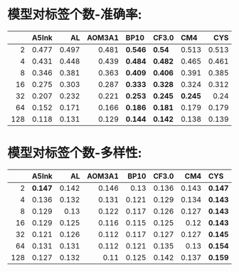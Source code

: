 # 模型对标签个数-准确率: 

<sub>

|     |   A5Ink |    AL |   AOM3A1 | BP10      | CF3.0     | CM4       |   CYS | KW70      | RRM2.1    |   SF1.0 |   novelai |   BPXL0.3.1 |   CFXL2.5 |
|----:|--------:|------:|---------:|:----------|:----------|:----------|------:|:----------|:----------|--------:|----------:|------------:|----------:|
|   2 |   0.477 | 0.497 |    0.481 | **0.546** | **0.54**  | 0.513     | 0.513 | 0.487     | **0.554** |   0.527 |     0.454 |       0.407 |     0.447 |
|   4 |   0.431 | 0.448 |    0.439 | **0.484** | **0.482** | 0.465     | 0.461 | 0.454     | **0.509** |   0.473 |     0.399 |       0.355 |     0.394 |
|   8 |   0.346 | 0.381 |    0.363 | **0.409** | **0.406** | 0.391     | 0.385 | 0.395     | **0.443** |   0.393 |     0.324 |       0.285 |     0.34  |
|  16 |   0.275 | 0.303 |    0.287 | **0.333** | **0.328** | 0.324     | 0.312 | 0.317     | **0.367** |   0.318 |     0.253 |       0.224 |     0.279 |
|  32 |   0.207 | 0.232 |    0.221 | **0.253** | **0.245** | **0.245** | 0.24  | **0.245** | **0.284** |   0.243 |     0.19  |       0.155 |     0.216 |
|  64 |   0.152 | 0.171 |    0.166 | **0.186** | **0.181** | 0.179     | 0.179 | 0.179     | **0.216** |   0.176 |     0.139 |       0.11  |     0.17  |
| 128 |   0.118 | 0.131 |    0.129 | **0.144** | **0.142** | 0.138     | 0.139 | 0.138     | **0.168** |   0.136 |     0.111 |       0.085 |     0.137 |

</sub>

# 模型对标签个数-多样性: 

<sub>

|     | A5Ink     |    AL |   AOM3A1 |   BP10 |   CF3.0 |   CM4 | CYS       | KW70      |   RRM2.1 |   SF1.0 | novelai   |   BPXL0.3.1 |   CFXL2.5 |
|----:|:----------|------:|---------:|-------:|--------:|------:|:----------|:----------|---------:|--------:|:----------|------------:|----------:|
|   2 | **0.147** | 0.142 |    0.146 |  0.13  |   0.136 | 0.143 | **0.147** | **0.148** |    0.145 |   0.137 | **0.181** |       0.103 |     0.1   |
|   4 | 0.136     | 0.132 |    0.131 |  0.121 |   0.129 | 0.134 | **0.143** | **0.144** |    0.139 |   0.129 | **0.173** |       0.097 |     0.097 |
|   8 | 0.129     | 0.13  |    0.122 |  0.117 |   0.126 | 0.127 | **0.143** | **0.136** |    0.131 |   0.126 | **0.168** |       0.097 |     0.096 |
|  16 | 0.129     | 0.125 |    0.116 |  0.115 |   0.125 | 0.12  | **0.143** | **0.137** |    0.13  |   0.123 | **0.166** |       0.095 |     0.095 |
|  32 | 0.121     | 0.126 |    0.112 |  0.117 |   0.127 | 0.127 | **0.145** | **0.146** |    0.137 |   0.126 | **0.157** |       0.093 |     0.093 |
|  64 | 0.131     | 0.131 |    0.112 |  0.121 |   0.135 | 0.13  | **0.154** | **0.151** |    0.144 |   0.14  | **0.162** |       0.099 |     0.101 |
| 128 | 0.127     | 0.132 |    0.11  |  0.125 |   0.142 | 0.137 | **0.159** | **0.162** |    0.145 |   0.143 | **0.156** |       0.098 |     0.099 |

</sub>

